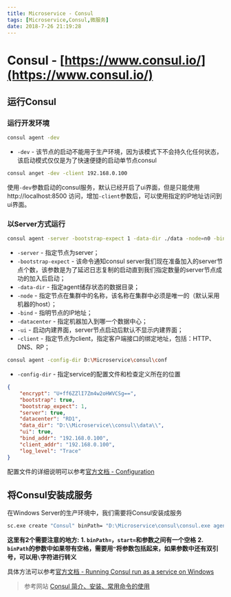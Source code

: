 ```yaml
---
title: Microservice - Consul
tags: [Microservice,Consul,微服务]
date: 2018-7-26 21:19:28
---
```


# Consul - [https://www.consul.io/](https://www.consul.io/)

## 运行Consul

### 运行开发环境

```sh
consul agent -dev
```

+ `-dev` - 该节点的启动不能用于生产环境，因为该模式下不会持久化任何状态，该启动模式仅仅是为了快速便捷的启动单节点consul

```sh
consul anget -dev -client 192.168.0.100
```
使用`-dev`参数启动的consul服务，默认已经开启了ui界面，但是只能使用 http://localhost:8500 访问，增加`-client`参数后，可以使用指定的IP地址访问到ui界面。

### 以Server方式运行

```sh
consul agent -server -bootstrap-expect 1 -data-dir ./data -node=n0 -bind=192.168.0.100 -datacenter=dc1 -ui -client=192.168.0.100
```

+ `-server` - 指定节点为server；
+ `-bootstrap-expect` - 该命令通知consul server我们现在准备加入的server节点个数，该参数是为了延迟日志复制的启动直到我们指定数量的server节点成功的加入后启动；
+ `-data-dir` - 指定agent储存状态的数据目录；
+ `-node` - 指定节点在集群中的名称，该名称在集群中必须是唯一的（默认采用机器的host）；
+ `-bind` - 指明节点的IP地址；
+ `-datacenter` - 指定机器加入到哪一个数据中心；
+ `-ui` - 启动内建界面，server节点启动后默认不显示内建界面；
+ `-client` - 指定节点为client，指定客户端接口的绑定地址，包括：HTTP、DNS、RP；

```sh
consul agent -config-dir D:\Microservice\consul\conf
```

+ `-config-dir` - 指定service的配置文件和检查定义所在的位置

```json
{
    "encrypt": "U+ff6ZZlI7Zm4w2oHWVCSg==",
    "bootstrap": true,
    "bootstrap_expect": 1,
    "server": true,
    "datacenter": "RD1",
    "data_dir": "D:\\Microservice\\consul\\data\\",
    "ui": true, 
    "bind_addr": "192.168.0.100",
    "client_addr": "192.168.0.100",
    "log_level": "Trace"
}
```
配置文件的详细说明可以参考[官方文档 - Configuration](https://www.consul.io/docs/agent/options.html)

## 将Consul安装成服务

在Windows Server的生产环境中，我们需要将Consul安装成服务

```sh
sc.exe create "Consul" binPath= "D:\Microservice\consul\consul.exe agent -config-dir \"D:\Microservice\consul\conf\"" start= auto
```

**这里有2个需要注意的地方:**
**1. `binPath=`，`start=`和参数之间有一个空格**
**2. `binPath`的参数中如果带有空格，需要用`"`将参数包括起来，如果参数中还有双引号，可以用`\`字符进行转义**

具体方法可以参考[官方文档 - Running Consul run as a service on Windows](https://www.consul.io/docs/guides/windows-guide.html)

> 参考网站
[Consul 简介、安装、常用命令的使用](https://blog.csdn.net/u010046908/article/details/61916389)
